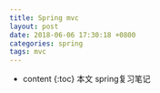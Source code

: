 ```yaml
---
title: Spring mvc
layout: post
date: 2018-06-06 17:30:18 +0800
categories: spring
tags: mvc
---
```

* content
{:toc}
本文 spring复习笔记







